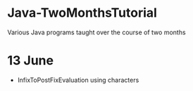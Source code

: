 # Java-TwoMonthsTutorial

Various Java programs taught over the course of two months

# 13 June 
* InfixToPostFixEvaluation using characters
